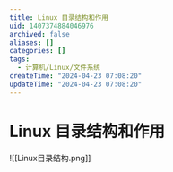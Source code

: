 ```yaml
---
title: Linux 目录结构和作用
uid: 1407374884046976
archived: false
aliases: []
categories: []
tags:
  - 计算机/Linux/文件系统
createTime: "2024-04-23 07:08:20"
updateTime: "2024-04-23 07:08:20"
---
```


# Linux 目录结构和作用

![[Linux目录结构.png]]
